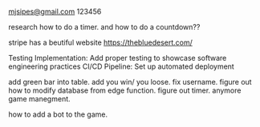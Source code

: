 mjsipes@gmail.com
123456


research how to do a timer.
and how to do a countdown??

stripe has a beutiful website
https://thebluedesert.com/


Testing Implementation: Add proper testing to showcase software engineering practices
CI/CD Pipeline: Set up automated deployment

add green bar into table. add you win/ you loose. fix username. 
figure out how to modify database from edge function. figure out timer. anymore game manegment.

how to add a bot to the game.